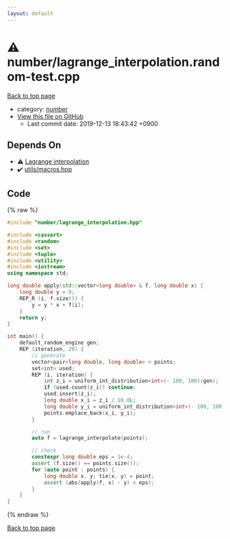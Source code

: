```yaml
---
layout: default
---
```


<!-- mathjax config similar to math.stackexchange -->
<script type="text/javascript" async
  src="https://cdnjs.cloudflare.com/ajax/libs/mathjax/2.7.5/MathJax.js?config=TeX-MML-AM_CHTML">
</script>
<script type="text/x-mathjax-config">
  MathJax.Hub.Config({
    TeX: { equationNumbers: { autoNumber: "AMS" }},
    tex2jax: {
      inlineMath: [ ['$','$'] ],
      processEscapes: true
    },
    "HTML-CSS": { matchFontHeight: false },
    displayAlign: "left",
    displayIndent: "2em"
  });
</script>

<script type="text/javascript" src="https://cdnjs.cloudflare.com/ajax/libs/jquery/3.4.1/jquery.min.js"></script>
<script src="https://cdn.jsdelivr.net/npm/jquery-balloon-js@1.1.2/jquery.balloon.min.js" integrity="sha256-ZEYs9VrgAeNuPvs15E39OsyOJaIkXEEt10fzxJ20+2I=" crossorigin="anonymous"></script>
<script type="text/javascript" src="../../assets/js/copy-button.js"></script>
<link rel="stylesheet" href="../../assets/css/copy-button.css" />


# :warning: number/lagrange_interpolation.random-test.cpp
<a href="../../index.html">Back to top page</a>

* category: <a href="../../index.html#b1bc248a7ff2b2e95569f56de68615df">number</a>
* <a href="{{ site.github.repository_url }}/blob/master/number/lagrange_interpolation.random-test.cpp">View this file on GitHub</a>
    - Last commit date: 2019-12-13 18:43:42 +0900




## Depends On
* :warning: <a href="lagrange_interpolation.hpp.html">Lagrange interpolation</a>
* :heavy_check_mark: <a href="../utils/macros.hpp.html">utils/macros.hpp</a>


## Code
{% raw %}
```cpp
#include "number/lagrange_interpolation.hpp"

#include <cassert>
#include <random>
#include <set>
#include <tuple>
#include <utility>
#include <iostream>
using namespace std;

long double apply(std::vector<long double> & f, long double x) {
    long double y = 0;
    REP_R (i, f.size()) {
        y = y * x + f[i];
    }
    return y;
}

int main() {
    default_random_engine gen;
    REP (iteration, 20) {
        // generate
        vector<pair<long double, long double> > points;
        set<int> used;
        REP (i, iteration) {
            int z_i = uniform_int_distribution<int>(- 100, 100)(gen);
            if (used.count(z_i)) continue;
            used.insert(z_i);
            long double x_i = z_i / 10.0L;
            long double y_i = uniform_int_distribution<int>(- 100, 100)(gen) / 10.0L;
            points.emplace_back(x_i, y_i);
        }

        // run
        auto f = lagrange_interpolate(points);

        // check
        constexpr long double eps = 1e-4;
        assert (f.size() == points.size());
        for (auto point : points) {
            long double x, y; tie(x, y) = point;
            assert (abs(apply(f, x) - y) < eps);
        }
    }
}

```
{% endraw %}

<a href="../../index.html">Back to top page</a>

